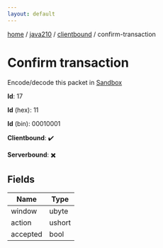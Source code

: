 ```yaml
---
layout: default
---
```


[home](/)  /  [java210](/protocol/java210)  /  [clientbound](/protocol/java210/clientbound)  /  confirm-transaction

# Confirm transaction

Encode/decode this packet in [Sandbox](../../../sandbox/java210#Clientbound.ConfirmTransaction)

**Id**: 17

**Id** (hex): 11

**Id** (bin): 00010001

**Clientbound**: ✔️

**Serverbound**: ✖️

## Fields

Name | Type
---|---
window | ubyte
action | ushort
accepted | bool
